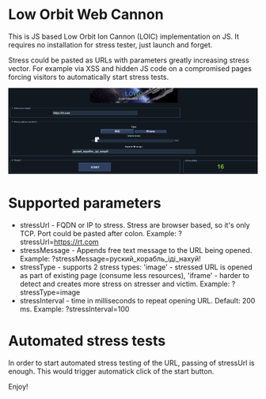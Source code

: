 # Low Orbit Web Cannon 

This is JS based Low Orbit Ion Cannon (LOIC) implementation on JS. It requires no installation for stress tester, just launch and forget.

Stress could be pasted as URLs with parameters greatly increasing stress vector. For example via XSS and hidden JS code on a compromised pages forcing visitors to automatically start stress tests.

![alt text](screenshot.png)

# Supported parameters

- stressUrl - FQDN or IP to stress. Stress are browser based, so it's only TCP. Port could be pasted after colon. Example: ?stressUrl=https://rt.com
- stressMessage - Appends free text message to the URL being opened. Example: ?stressMessage=руский_корабль_іді_нахуй!
- stressType - supports 2 stress types: 'image' - stressed URL is opened as part of existing page (consume less resources), 'iframe' - harder to detect and creates more stress on stresser and victim. Example: ?stressType=image
- stressInterval - time in milliseconds to repeat opening URL. Default: 200 ms. Example: ?stressInterval=100

# Automated stress tests

In order to start automated stress testing of the URL, passing of stressUrl is enough. This would trigger automatick click of the start button.

Enjoy! 